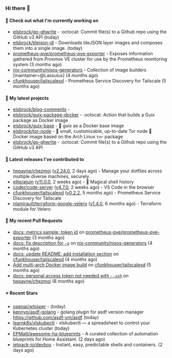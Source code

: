 ### Hi there 👋

#### 👷 Check out what I'm currently working on

- [elsbrock/go-ghwrite](https://github.com/elsbrock/go-ghwrite) - :octocat: Commit file(s) to a Github repo using the GitHub v3 API (today)
- [elsbrock/tilejson-dl](https://github.com/elsbrock/tilejson-dl) - Downloads tileJSON layer images and composes them into a single image. (today)
- [prometheus-pve/prometheus-pve-exporter](https://github.com/prometheus-pve/prometheus-pve-exporter) - Exposes information gathered from Proxmox VE cluster for use by the Prometheus monitoring system (3 months ago)
- [nix-community/nixos-generators](https://github.com/nix-community/nixos-generators) - Collection of image builders [maintainer=@Lassulus] (4 months ago)
- [cfunkhouser/tailscalesd](https://github.com/cfunkhouser/tailscalesd) - Prometheus Service Discovery for Tailscale (5 months ago)

#### 🌱 My latest projects

- [elsbrock/blog-comments](https://github.com/elsbrock/blog-comments) - 
- [elsbrock/guix-package-docker](https://github.com/elsbrock/guix-package-docker) - :octocat: Action that builds a Guix package as Docker image
- [elsbrock/guix-base](https://github.com/elsbrock/guix-base) - :whale: guix as a Docker base image
- [elsbrock/tor-node](https://github.com/elsbrock/tor-node) - :rocket: small, customizable, up-to-date Tor node :whale: Docker image based on the Arch Linux `tor` package
- [elsbrock/go-ghwrite](https://github.com/elsbrock/go-ghwrite) - :octocat: Commit file(s) to a Github repo using the GitHub v3 API

#### 🔭 Latest releases I've contributed to

- [twpayne/chezmoi](https://github.com/twpayne/chezmoi) ([v2.24.0](https://github.com/twpayne/chezmoi/releases/tag/v2.24.0), 2 days ago) - Manage your dotfiles across multiple diverse machines, securely.
- [ellie/atuin](https://github.com/ellie/atuin) ([v11.0.0](https://github.com/ellie/atuin/releases/tag/v11.0.0), 2 weeks ago) - 🐢 Magical shell history
- [coder/code-server](https://github.com/coder/code-server) ([v4.7.0](https://github.com/coder/code-server/releases/tag/v4.7.0), 2 weeks ago) - VS Code in the browser
- [cfunkhouser/tailscalesd](https://github.com/cfunkhouser/tailscalesd) ([v0.2.2](https://github.com/cfunkhouser/tailscalesd/releases/tag/v0.2.2), 5 months ago) - Prometheus Service Discovery for Tailscale
- [nlamirault/terraform-google-velero](https://github.com/nlamirault/terraform-google-velero) ([v1.4.0](https://github.com/nlamirault/terraform-google-velero/releases/tag/v1.4.0), 6 months ago) - Terraform module for Velero

#### 🔨 My recent Pull Requests

- [docs: metrics sample; token id](https://github.com/prometheus-pve/prometheus-pve-exporter/pull/114) on [prometheus-pve/prometheus-pve-exporter](https://github.com/prometheus-pve/prometheus-pve-exporter) (3 months ago)
- [docs: fix description for `-o`](https://github.com/nix-community/nixos-generators/pull/154) on [nix-community/nixos-generators](https://github.com/nix-community/nixos-generators) (4 months ago)
- [docs: update README: add installation section](https://github.com/cfunkhouser/tailscalesd/pull/9) on [cfunkhouser/tailscalesd](https://github.com/cfunkhouser/tailscalesd) (4 months ago)
- [Add multi-arch Docker image build](https://github.com/cfunkhouser/tailscalesd/pull/8) on [cfunkhouser/tailscalesd](https://github.com/cfunkhouser/tailscalesd) (5 months ago)
- [docs: personal access token not needed with `--ssh`](https://github.com/twpayne/chezmoi/pull/1818) on [twpayne/chezmoi](https://github.com/twpayne/chezmoi) (8 months ago)

#### ⭐ Recent Stars

- [openai/whisper](https://github.com/openai/whisper) -  (today)
- [kennyp/asdf-golang](https://github.com/kennyp/asdf-golang) - golang plugin for asdf version manager https://github.com/asdf-vm/asdf (today)
- [learnk8s/xlskubectl](https://github.com/learnk8s/xlskubectl) - xlskubectl — a spreadsheet to control your Kubernetes cluster (today)
- [EPMatt/awesome-ha-blueprints](https://github.com/EPMatt/awesome-ha-blueprints) - A curated collection of automation blueprints for Home Assistant. (2 days ago)
- [jetpack-io/devbox](https://github.com/jetpack-io/devbox) - Instant, easy, predictable shells and containers. (2 days ago)
